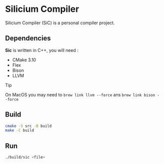 # Silicium Compiler

Silicium Compiler (SiC) is a personal compiler project.

## Dependencies

**Sic** is written in C++, you will need :

- CMake 3.10
- Flex
- Bison
- LLVM

> [!TIP]
> On MacOS you may need to `brew link llvm --force` ans `brew link bison --force`

## Build

```bash
cmake -S src -B build
make -C build
```

## Run

```bash
./build/sic <file>
```
